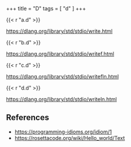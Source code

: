+++
title = "D"
tags = [ "d" ]
+++

{{< r "a.d" >}}

<https://dlang.org/library/std/stdio/write.html>

{{< r "b.d" >}}

<https://dlang.org/library/std/stdio/writef.html>

{{< r "c.d" >}}

<https://dlang.org/library/std/stdio/writefln.html>

{{< r "d.d" >}}

<https://dlang.org/library/std/stdio/writeln.html>

## References

- <https://programming-idioms.org/idiom/1>
- <https://rosettacode.org/wiki/Hello_world/Text>
